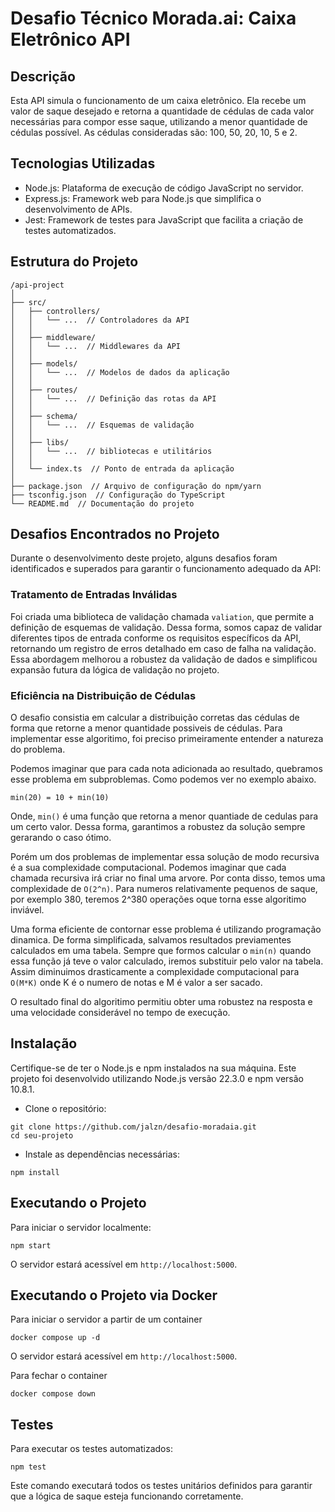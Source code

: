 # Desafio Técnico Morada.ai: Caixa Eletrônico API

## Descrição
Esta API simula o funcionamento de um caixa eletrônico. Ela recebe um valor de
saque desejado e retorna a quantidade de cédulas de cada valor necessárias para
compor esse saque, utilizando a menor quantidade de cédulas possível. As cédulas
consideradas são: 100, 50, 20, 10, 5 e 2.

## Tecnologias Utilizadas
- Node.js: Plataforma de execução de código JavaScript no servidor.
- Express.js: Framework web para Node.js que simplifica o desenvolvimento de APIs.
- Jest: Framework de testes para JavaScript que facilita a criação de testes automatizados.

## Estrutura do Projeto
```
/api-project
│
├── src/
│   ├── controllers/
│   │   └── ...  // Controladores da API
│   │
│   ├── middleware/
│   │   └── ...  // Middlewares da API
│   │
│   ├── models/
│   │   └── ...  // Modelos de dados da aplicação
│   │
│   ├── routes/
│   │   └── ...  // Definição das rotas da API
│   │
│   ├── schema/
│   │   └── ...  // Esquemas de validação
│   │
│   ├── libs/
│   │   └── ...  // bibliotecas e utilitários
│   │
│   └── index.ts  // Ponto de entrada da aplicação
│
├── package.json  // Arquivo de configuração do npm/yarn
├── tsconfig.json  // Configuração do TypeScript
└── README.md  // Documentação do projeto
```

## Desafios Encontrados no Projeto

Durante o desenvolvimento deste projeto, alguns desafios foram identificados e
superados para garantir o funcionamento adequado da API:

### Tratamento de Entradas Inválidas

Foi criada uma biblioteca de validação chamada `valiation`, que permite a definição
de esquemas de validação. Dessa forma, somos capaz de validar diferentes tipos de entrada
conforme os requisitos específicos da API, retornando um registro de erros detalhado
em caso de falha na validação. Essa abordagem melhorou a robustez da validação de dados
e simplificou expansão futura da lógica de validação no projeto.

### Eficiência na Distribuição de Cédulas

O desafio consistia em calcular a distribuição corretas das cédulas de forma
que retorne a menor quantidade possiveis de cédulas. Para implementar esse algoritimo,
foi preciso primeiramente entender a natureza do problema.

Podemos imaginar que para cada nota adicionada ao resultado, quebramos esse problema
em subproblemas. Como podemos ver no exemplo abaixo.
```
min(20) = 10 + min(10)
```
Onde, `min()` é uma função que retorna a menor quantiade de cedulas para um certo valor. Dessa forma,
garantimos a robustez da solução sempre gerarando o caso ótimo.

Porém um dos problemas de implementar essa solução de modo recursiva é a sua complexidade computacional.
Podemos imaginar que cada chamada recursiva irá criar no final uma arvore. Por conta disso, temos
uma complexidade de `O(2^n)`. Para numeros relativamente pequenos de saque, por exemplo 380, teremos 2^380 operações
oque torna esse algoritimo inviável.

Uma forma eficiente de contornar esse problema é utilizando programação dinamica.
De forma simplificada, salvamos resultados previamentes calculados em uma tabela.
Sempre que formos calcular o `min(n)` quando essa função já teve o valor calculado,
iremos substituir pelo valor na tabela. Assim diminuimos drasticamente a complexidade computacional
para `O(M*K)` onde K é o numero de notas e M é valor a ser sacado.

O resultado final do algoritimo permitiu obter uma robustez na resposta e uma velocidade considerável no tempo
de execução.

## Instalação
Certifique-se de ter o Node.js e npm instalados na sua máquina.
Este projeto foi desenvolvido utilizando Node.js versão 22.3.0 e npm versão 10.8.1.

- Clone o repositório:
```
git clone https://github.com/jalzn/desafio-moradaia.git
cd seu-projeto
```
- Instale as dependências necessárias:
```
npm install
```

## Executando o Projeto
Para iniciar o servidor localmente:
```
npm start
```
O servidor estará acessível em `http://localhost:5000`.

## Executando o Projeto via Docker
Para iniciar o servidor a partir de um container
```
docker compose up -d
```
O servidor estará acessível em `http://localhost:5000`.

Para fechar o container
```
docker compose down
```

## Testes
Para executar os testes automatizados:
```
npm test
```
Este comando executará todos os testes unitários definidos para garantir que a
lógica de saque esteja funcionando corretamente.

